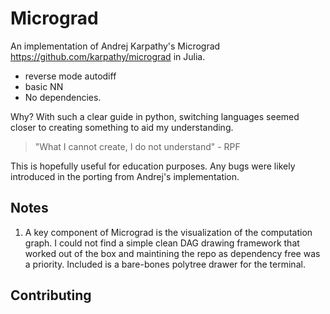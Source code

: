 # Micrograd

An implementation of Andrej Karpathy's Micrograd https://github.com/karpathy/micrograd in Julia.
 - reverse mode autodiff
 - basic NN
 - No dependencies.

Why? With such a clear guide in python, switching languages seemed closer to creating something to aid my understanding.

>"What I cannot create, I do not understand"
\- RPF

This is hopefully useful for education purposes. Any bugs were likely introduced in the porting from Andrej's implementation.

## Notes

1. A key component of Micrograd is the visualization of the computation graph. I could not find a simple clean DAG drawing framework that worked out of the box and maintining the repo as dependency free was a priority. Included is a bare-bones polytree drawer for the terminal.

## Contributing

